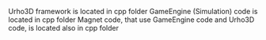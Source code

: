 Urho3D framework is located in cpp folder 
GameEngine (Simulation) code is located in cpp folder 
Magnet code, that use GameEngine code and Urho3D code, is located also in cpp folder 
